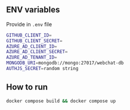 ## ENV variables

Provide in `.env` file

```sh
GITHUB_CLIENT_ID=
GITHUB_CLIENT_SECRET=
AZURE_AD_CLIENT_ID=
AZURE_AD_CLIENT_SECRET=
AZURE_AD_TENANT_ID=
MONGODB_URI=mongodb://mongo:27017/webchat-db
AUTHJS_SECRET=random string
```

## How to run

```sh
docker compose build && docker compose up
```
